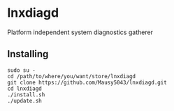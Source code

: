 # lnxdiagd
Platform independent system diagnostics gatherer

## Installing

```
sudo su -
cd /path/to/where/you/want/store/lnxdiagd
git clone https://github.com/Mausy5043/lnxdiagd.git
cd lnxdiagd
./install.sh
./update.sh
```
